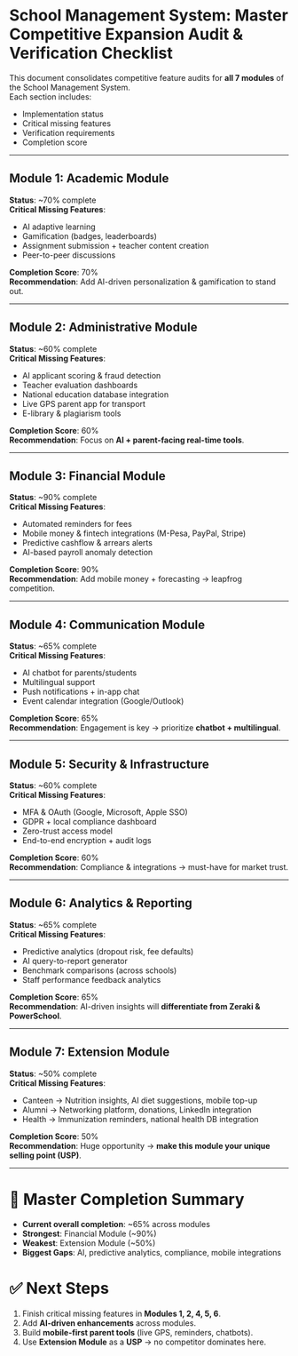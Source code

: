 # School Management System: Master Competitive Expansion Audit & Verification Checklist

This document consolidates competitive feature audits for **all 7 modules** of the School Management System.  
Each section includes:  
- Implementation status  
- Critical missing features  
- Verification requirements  
- Completion score  

---

## Module 1: Academic Module
**Status**: ~70% complete  
**Critical Missing Features**:  
- AI adaptive learning  
- Gamification (badges, leaderboards)  
- Assignment submission + teacher content creation  
- Peer-to-peer discussions  

**Completion Score**: 70%  
**Recommendation**: Add AI-driven personalization & gamification to stand out.  

---

## Module 2: Administrative Module
**Status**: ~60% complete  
**Critical Missing Features**:  
- AI applicant scoring & fraud detection  
- Teacher evaluation dashboards  
- National education database integration  
- Live GPS parent app for transport  
- E-library & plagiarism tools  

**Completion Score**: 60%  
**Recommendation**: Focus on **AI + parent-facing real-time tools**.  

---

## Module 3: Financial Module
**Status**: ~90% complete  
**Critical Missing Features**:  
- Automated reminders for fees  
- Mobile money & fintech integrations (M-Pesa, PayPal, Stripe)  
- Predictive cashflow & arrears alerts  
- AI-based payroll anomaly detection  

**Completion Score**: 90%  
**Recommendation**: Add mobile money + forecasting → leapfrog competition.  

---

## Module 4: Communication Module
**Status**: ~65% complete  
**Critical Missing Features**:  
- AI chatbot for parents/students  
- Multilingual support  
- Push notifications + in-app chat  
- Event calendar integration (Google/Outlook)  

**Completion Score**: 65%  
**Recommendation**: Engagement is key → prioritize **chatbot + multilingual**.  

---

## Module 5: Security & Infrastructure
**Status**: ~60% complete  
**Critical Missing Features**:  
- MFA & OAuth (Google, Microsoft, Apple SSO)  
- GDPR + local compliance dashboard  
- Zero-trust access model  
- End-to-end encryption + audit logs  

**Completion Score**: 60%  
**Recommendation**: Compliance & integrations → must-have for market trust.  

---

## Module 6: Analytics & Reporting
**Status**: ~65% complete  
**Critical Missing Features**:  
- Predictive analytics (dropout risk, fee defaults)  
- AI query-to-report generator  
- Benchmark comparisons (across schools)  
- Staff performance feedback analytics  

**Completion Score**: 65%  
**Recommendation**: AI-driven insights will **differentiate from Zeraki & PowerSchool**.  

---

## Module 7: Extension Module
**Status**: ~50% complete  
**Critical Missing Features**:  
- Canteen → Nutrition insights, AI diet suggestions, mobile top-up  
- Alumni → Networking platform, donations, LinkedIn integration  
- Health → Immunization reminders, national health DB integration  

**Completion Score**: 50%  
**Recommendation**: Huge opportunity → **make this module your unique selling point (USP)**.  

---

# 🎯 Master Completion Summary
- **Current overall completion**: ~65% across modules  
- **Strongest**: Financial Module (~90%)  
- **Weakest**: Extension Module (~50%)  
- **Biggest Gaps**: AI, predictive analytics, compliance, mobile integrations  

# ✅ Next Steps
1. Finish critical missing features in **Modules 1, 2, 4, 5, 6**.  
2. Add **AI-driven enhancements** across modules.  
3. Build **mobile-first parent tools** (live GPS, reminders, chatbots).  
4. Use **Extension Module** as a **USP** → no competitor dominates here.  

